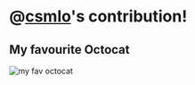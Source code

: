 # @[csmlo](https://github.com/csmlo)'s contribution!

## My favourite Octocat

![my fav octocat](https://octodex.github.com/images/puddle_jumper_octodex.jpg)
